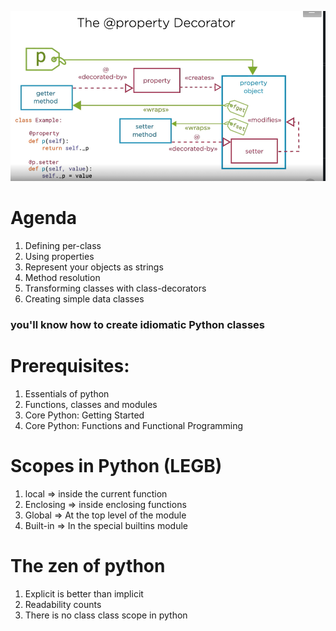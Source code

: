 ![intro](./1.PNG)

# Agenda 

1. Defining per-class
2. Using properties 
3. Represent your objects as strings 
4. Method resolution 
5. Transforming classes with class-decorators 
6. Creating simple data classes 

###  you'll know how to create idiomatic Python classes

# Prerequisites:

1. Essentials of python
2. Functions, classes and modules 
3. Core Python: Getting Started
4. Core Python: Functions and Functional Programming 


# Scopes in Python (LEGB)

1. local => inside the current function 
2. Enclosing => inside enclosing functions 
3. Global => At the top level of the module 
4. Built-in => In the special builtins module 

# The zen of python 
1. Explicit is better than implicit 
2. Readability counts 
3. There  is no class class scope in python
